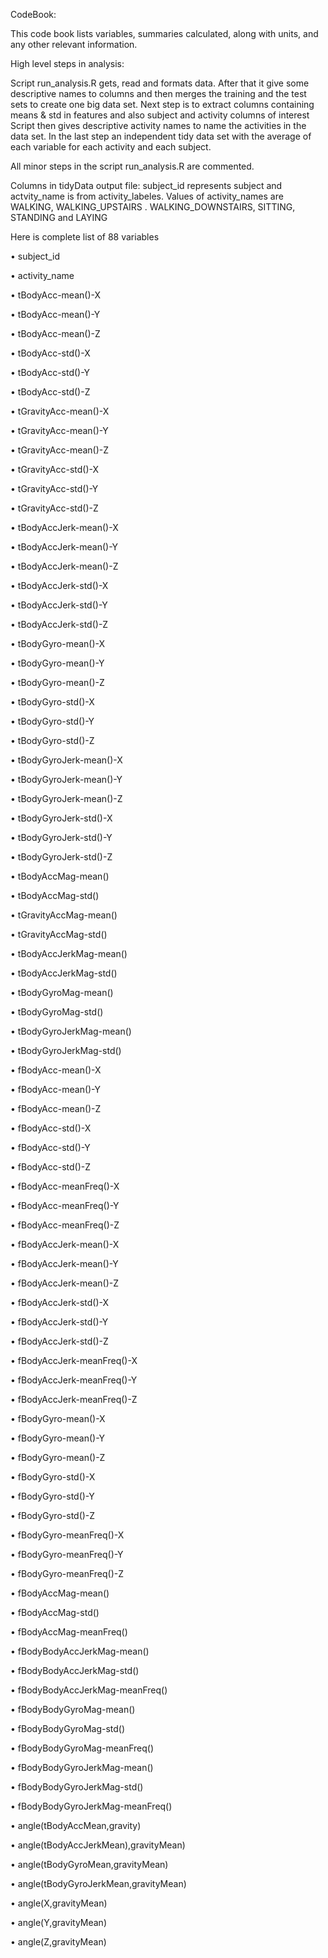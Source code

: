 CodeBook:

This code book lists variables, summaries calculated, along with units, and any other relevant information.

High level steps in analysis:

Script run_analysis.R gets, read and formats data. After that it give some descriptive names to columns and then merges the training and the test sets to create one big data set. Next step is to extract columns containing means & std in features and also subject and activity columns of interest
Script then gives descriptive activity names to name the activities in the data set. In the last step an independent tidy data set with the average of each variable for each activity and each subject. 

All minor steps in the script run_analysis.R are commented.

Columns in tidyData output file:
subject_id represents subject and actvity_name is from activity_labeles. Values of activity_names are WALKING,  WALKING_UPSTAIRS .  WALKING_DOWNSTAIRS, SITTING, STANDING and LAYING


Here is complete list of 88 variables

•	subject_id

•	activity_name

•	tBodyAcc-mean()-X

•	tBodyAcc-mean()-Y

•	tBodyAcc-mean()-Z

•	tBodyAcc-std()-X

•	tBodyAcc-std()-Y

•	tBodyAcc-std()-Z

•	tGravityAcc-mean()-X

•	tGravityAcc-mean()-Y

•	tGravityAcc-mean()-Z

•	tGravityAcc-std()-X

•	tGravityAcc-std()-Y

•	tGravityAcc-std()-Z

•	tBodyAccJerk-mean()-X

•	tBodyAccJerk-mean()-Y

•	tBodyAccJerk-mean()-Z

•	tBodyAccJerk-std()-X

•	tBodyAccJerk-std()-Y

•	tBodyAccJerk-std()-Z

•	tBodyGyro-mean()-X

•	tBodyGyro-mean()-Y

•	tBodyGyro-mean()-Z

•	tBodyGyro-std()-X

•	tBodyGyro-std()-Y

•	tBodyGyro-std()-Z

•	tBodyGyroJerk-mean()-X

•	tBodyGyroJerk-mean()-Y

•	tBodyGyroJerk-mean()-Z

•	tBodyGyroJerk-std()-X

•	tBodyGyroJerk-std()-Y

•	tBodyGyroJerk-std()-Z 

•	tBodyAccMag-mean()

•	tBodyAccMag-std()

•	tGravityAccMag-mean()

•	tGravityAccMag-std()

•	tBodyAccJerkMag-mean()

•	tBodyAccJerkMag-std()

•	tBodyGyroMag-mean()

•	tBodyGyroMag-std()

•	tBodyGyroJerkMag-mean()

•	tBodyGyroJerkMag-std()

•	fBodyAcc-mean()-X

•	fBodyAcc-mean()-Y

•	fBodyAcc-mean()-Z

•	fBodyAcc-std()-X

•	fBodyAcc-std()-Y

•	fBodyAcc-std()-Z

•	fBodyAcc-meanFreq()-X

•	fBodyAcc-meanFreq()-Y

•	fBodyAcc-meanFreq()-Z

•	fBodyAccJerk-mean()-X 

•	fBodyAccJerk-mean()-Y

•	fBodyAccJerk-mean()-Z

•	fBodyAccJerk-std()-X

•	fBodyAccJerk-std()-Y

•	fBodyAccJerk-std()-Z

•	fBodyAccJerk-meanFreq()-X

•	fBodyAccJerk-meanFreq()-Y 

•	fBodyAccJerk-meanFreq()-Z

•	fBodyGyro-mean()-X

•	fBodyGyro-mean()-Y

•	fBodyGyro-mean()-Z

•	fBodyGyro-std()-X

•	fBodyGyro-std()-Y

•	fBodyGyro-std()-Z

•	fBodyGyro-meanFreq()-X

•	fBodyGyro-meanFreq()-Y

•	fBodyGyro-meanFreq()-Z

•	fBodyAccMag-mean() 

•	fBodyAccMag-std()

•	fBodyAccMag-meanFreq()

•	fBodyBodyAccJerkMag-mean()

•	fBodyBodyAccJerkMag-std() 

•	fBodyBodyAccJerkMag-meanFreq()

•	fBodyBodyGyroMag-mean()

•	fBodyBodyGyroMag-std() 

•	fBodyBodyGyroMag-meanFreq()

•	fBodyBodyGyroJerkMag-mean()

•	fBodyBodyGyroJerkMag-std()

•	fBodyBodyGyroJerkMag-meanFreq()

•	angle(tBodyAccMean,gravity) 

•	angle(tBodyAccJerkMean),gravityMean) 

•	angle(tBodyGyroMean,gravityMean)

•	angle(tBodyGyroJerkMean,gravityMean) 

•	angle(X,gravityMean) 

•	angle(Y,gravityMean)

•	angle(Z,gravityMean)


